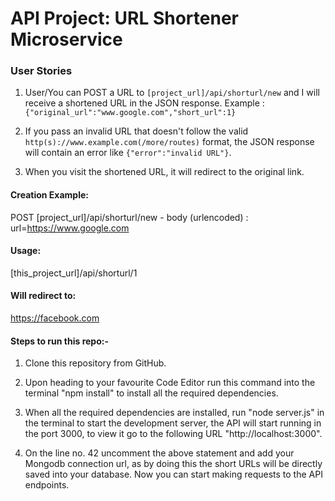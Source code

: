 # API Project: URL Shortener Microservice


### User Stories

1. User/You can POST a URL to `[project_url]/api/shorturl/new` and I will receive a shortened URL in the JSON response. Example : `{"original_url":"www.google.com","short_url":1}`

2. If you pass an invalid URL that doesn't follow the valid `http(s)://www.example.com(/more/routes)` format, the JSON response will contain an error like `{"error":"invalid URL"}`.

3. When you visit the shortened URL, it will redirect to the original link.


#### Creation Example:

POST [project_url]/api/shorturl/new - body (urlencoded) :  url=https://www.google.com

#### Usage:

[this_project_url]/api/shorturl/1

#### Will redirect to:

https://facebook.com

#### Steps to run this repo:-

1. Clone this repository from GitHub.

2. Upon heading to your favourite Code Editor run this command into the terminal "npm install" to install all the required dependencies.

3. When all the required dependencies are installed, run "node server.js" in the terminal to start the development server, the API will start running in the port 3000, to view it go to the following URL "http://localhost:3000".

4. On the line no. 42 uncomment the above statement and add your Mongodb connection url, as by doing this the short URLs will be directly saved into your database.
   Now you can start making requests to the API endpoints.
